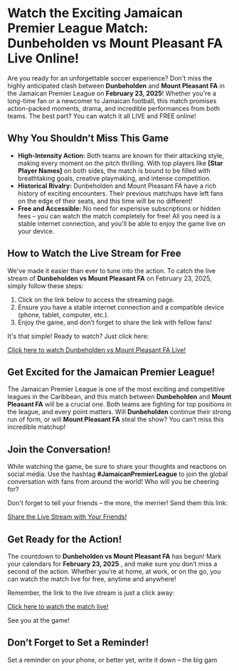 # Watch the Exciting Jamaican Premier League Match: Dunbeholden vs Mount Pleasant FA Live Online!

Are you ready for an unforgettable soccer experience? Don't miss the highly anticipated clash between **Dunbeholden** and **Mount Pleasant FA** in the Jamaican Premier League on **February 23, 2025**! Whether you're a long-time fan or a newcomer to Jamaican football, this match promises action-packed moments, drama, and incredible performances from both teams. The best part? You can watch it all LIVE and FREE online!

## Why You Shouldn’t Miss This Game

- **High-Intensity Action:** Both teams are known for their attacking style, making every moment on the pitch thrilling. With top players like **[Star Player Names]** on both sides, the match is bound to be filled with breathtaking goals, creative playmaking, and intense competition.
- **Historical Rivalry:** Dunbeholden and Mount Pleasant FA have a rich history of exciting encounters. Their previous matchups have left fans on the edge of their seats, and this time will be no different!
- **Free and Accessible:** No need for expensive subscriptions or hidden fees – you can watch the match completely for free! All you need is a stable internet connection, and you'll be able to enjoy the game live on your device.

## How to Watch the Live Stream for Free

We've made it easier than ever to tune into the action. To catch the live stream of **Dunbeholden vs Mount Pleasant FA** on February 23, 2025, simply follow these steps:

1. Click on the link below to access the streaming page.
2. Ensure you have a stable internet connection and a compatible device (phone, tablet, computer, etc.).
3. Enjoy the game, and don’t forget to share the link with fellow fans!

It's that simple! Ready to watch? Just click here:

[Click here to watch Dunbeholden vs Mount Pleasant FA Live!](https://tinyurl.com/livestreamfreeo?st=Dunbeholden+vs+Mount+Pleasant+FA&si=gh)

## Get Excited for the Jamaican Premier League!

The Jamaican Premier League is one of the most exciting and competitive leagues in the Caribbean, and this match between **Dunbeholden** and **Mount Pleasant FA** will be a crucial one. Both teams are fighting for top positions in the league, and every point matters. Will **Dunbeholden** continue their strong run of form, or will **Mount Pleasant FA** steal the show? You can’t miss this incredible matchup!

## Join the Conversation!

While watching the game, be sure to share your thoughts and reactions on social media. Use the hashtag **#JamaicanPremierLeague** to join the global conversation with fans from around the world! Who will you be cheering for?

Don't forget to tell your friends – the more, the merrier! Send them this link:

[Share the Live Stream with Your Friends!](https://tinyurl.com/livestreamfreeo?st=Dunbeholden+vs+Mount+Pleasant+FA&si=gh)

## Get Ready for the Action!

The countdown to **Dunbeholden vs Mount Pleasant FA** has begun! Mark your calendars for **February 23, 2025** , and make sure you don’t miss a second of the action. Whether you’re at home, at work, or on the go, you can watch the match live for free, anytime and anywhere!

Remember, the link to the live stream is just a click away:

[Click here to watch the match live!](https://tinyurl.com/livestreamfreeo?st=Dunbeholden+vs+Mount+Pleasant+FA&si=gh)

See you at the game!

## Don’t Forget to Set a Reminder!

Set a reminder on your phone, or better yet, write it down – the big gam
